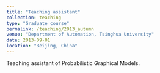 ```yaml
---
title: "Teaching assistant"
collection: teaching
type: "Graduate course"
permalink: /teaching/2013_autumn
venue: "Department of Automation, Tsinghua University"
date: 2013-09-01
location: "Beijing, China"
---
```


Teaching assistant of Probabilistic Graphical Models.
